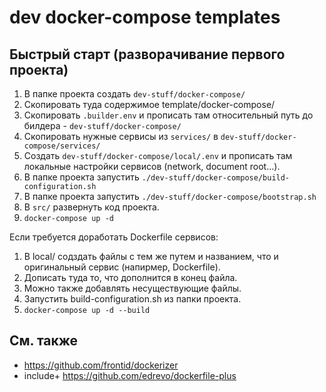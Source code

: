 # dev docker-compose templates

## Быстрый старт (разворачивание первого проекта)

1. В папке проекта создать `dev-stuff/docker-compose/`
1. Скопировать туда содержимое template/docker-compose/
1. Скопировать `.builder.env` и прописать там относительный путь до билдера - `dev-stuff/docker-compose/`
1. Скопировать нужные сервисы из `services/` в `dev-stuff/docker-compose/services/`
1. Создать `dev-stuff/docker-compose/local/.env` и прописать там локальные настройки сервисов (network, document root...).
1. В папке проекта запустить `./dev-stuff/docker-compose/build-configuration.sh` 
1. В папке проекта запустить `./dev-stuff/docker-compose/bootstrap.sh` 
1. В `src/` развернуть код проекта.
1. `docker-compose up -d`

Если требуется доработать Dockerfile сервисов:

1. В local/ содздать файлы с тем же путем и названием, что и оригинальный сервис (напирмер, Dockerfile).
1. Дописать туда то, что дополнится в конец файла.
1. Можно также добавлять несуществующие файлы.
1. Запустить build-configuration.sh из папки проекта.
1. `docker-compose up -d --build`

## См. также

 * https://github.com/frontid/dockerizer
 * include+ https://github.com/edrevo/dockerfile-plus

